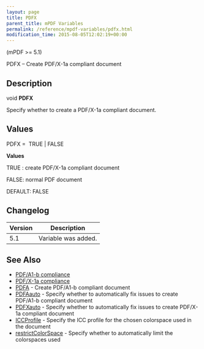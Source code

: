```yaml
---
layout: page
title: PDFX
parent_title: mPDF Variables
permalink: /reference/mpdf-variables/pdfx.html
modification_time: 2015-08-05T12:02:19+00:00
---
```




<div>
<div>
<p>(mPDF &gt;= 5.1)</p>
<p>PDFX – Create PDF/X-1a compliant document</p>
<h2>Description</h2>
<p class="manual_block">void <b>PDFX</b></p>
<p>Specify whether to create a PDF/X-1a compliant document.</p>
<h2>Values</h2>
<p class="manual_param_dt"><span class="parameter">PDFX</span> =&nbsp; <span class="smallblock">TRUE </span>| <span class="smallblock">FALSE</span></p>
<p class="manual_param_dd"><b>Values</b>

<span class="smallblock">TRUE </span>: create PDF/X-1a compliant document&nbsp;&nbsp;&nbsp; 

<span class="smallblock">FALSE</span>: normal PDF document

<span class="smallblock">DEFAULT</span>: <span class="smallblock">FALSE</span></p>
<h2>Changelog</h2>
<table class="table"> <thead>
<tr> <th>Version</th><th>Description</th> </tr>
</thead> <tbody>
<tr>
<td>5.1</td>
<td>Variable was added.</td>
</tr>
</tbody> </table>
<h2>See Also</h2>
<ul>
<li class="manual_boxlist"><a href="{{ "/what-else-can-i-do/pdf-a1-b-compliance.html" | prepend: site.baseurl }}">PDF/A1-b compliance</a></li>
<li class="manual_boxlist"><a href="{{ "/what-else-can-i-do/pdf-x-1a-compliance.html" | prepend: site.baseurl }}">PDF/X-1a compliance</a></li>
<li class="manual_boxlist"><a href="{{ "/reference/mpdf-variables/pdfa.html" | prepend: site.baseurl }}">PDFA</a> - Create PDF/A1-b compliant document</li>
<li class="manual_boxlist"><a href="{{ "/reference/mpdf-variables/pdfaauto.html" | prepend: site.baseurl }}">PDFAauto</a> - Specify whether to automatically fix issues to create PDF/A1-b compliant document</li>
<li class="manual_boxlist"><a href="{{ "/reference/mpdf-variables/pdfxauto.html" | prepend: site.baseurl }}">PDFXauto</a> - Specify whether to automatically fix issues to create PDF/X-1a compliant document</li>
<li class="manual_boxlist"><a href="{{ "/reference/mpdf-variables/iccprofile.html" | prepend: site.baseurl }}">ICCProfile</a> - Specify the ICC profile for the chosen colorspace used in the document</li>
<li class="manual_boxlist"><a href="{{ "/reference/mpdf-variables/restrictcolorspace.html" | prepend: site.baseurl }}">restrictColorSpace</a> - Specify whether to automatically limit the colorspaces used</li>
</ul>
<p>&nbsp;</p>
</div>
</div>
